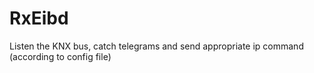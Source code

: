 # RxEibd
Listen the KNX bus, catch telegrams and send appropriate ip command (according to config file)
